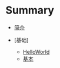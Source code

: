# Summary

* [简介](README.md)

* [基础]
    * [HelloWorld](./BASE/Hello.md)
    * [基本](./BASE/basic.md)